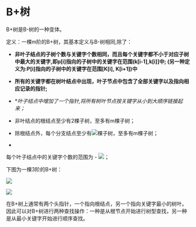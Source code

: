 # B+树
B+树是B-树的一种变体。

定义：一棵m阶的B+树，其基本定义与B-树相同,除了：
- **非叶子结点的子树个数与关键字个数相同，而且每个关键字都不小于对应子树中最大的关键字,即p[i]指向的子树中的关键字在范围(k[i-1],k[i]]中; (另一种定义为:P[i]指向的子树中的关键字在范围[K[i], K[i+1])中**
- **所有的关键字都在树叶结点中出现，叶子节点中包含了全部关键字以及指向相应记录的指针;**
- **叶子结点中增加了一个指针,将所有树叶节点按关键字从小到大顺序链接起来；*


- 非叶结点的根结点至少有2棵子树，至多有m棵子树；
- 除根结点外，每个分支结点至少有<img src="http://www.forkosh.com/mathtex.cgi? \lceil{m/2}\rceil">棵子树，至多有m棵子树；
- 
每个叶子结点中的关键字个数的范围为  - <img src="http://www.forkosh.com/mathtex.cgi? n (\lceil{m/2}\rceil - 1 \le n \le m - 1)">；


下图为一棵3阶的B+树：

![](https://github.com/BrentHuang/code_kata/blob/master/data_structrue/b++_tree.jpg)

![](https://github.com/BrentHuang/code_kata/blob/master/data_structrue/b++_tree2.jpg)

在B+树上通常有两个头指针，一个指向根结点，另一个指向关键字最小的树叶。因此可以对B+树进行两种查找操作：一种是从根节点开始进行树型查找，另一种是从最小关键字开始进行顺序查找。


